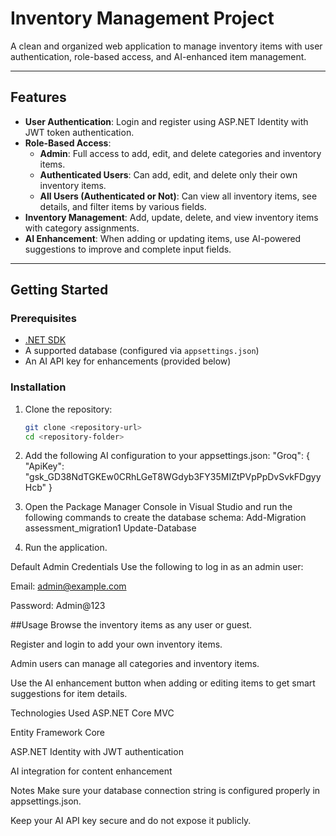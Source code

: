 # Inventory Management Project

A clean and organized web application to manage inventory items with user authentication, role-based access, and AI-enhanced item management.

---

## Features

- **User Authentication**: Login and register using ASP.NET Identity with JWT token authentication.
- **Role-Based Access**:
  - **Admin**: Full access to add, edit, and delete categories and inventory items.
  - **Authenticated Users**: Can add, edit, and delete only their own inventory items.
  - **All Users (Authenticated or Not)**: Can view all inventory items, see details, and filter items by various fields.
- **Inventory Management**: Add, update, delete, and view inventory items with category assignments.
- **AI Enhancement**: When adding or updating items, use AI-powered suggestions to improve and complete input fields.

---

## Getting Started

### Prerequisites

- [.NET SDK](https://dotnet.microsoft.com/download)
- A supported database (configured via `appsettings.json`)
- An AI API key for enhancements (provided below)

### Installation

1. Clone the repository:

   ```bash
   git clone <repository-url>
   cd <repository-folder>

2. Add the following AI configuration to your appsettings.json:
"Groq": {
  "ApiKey": "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"
}

3. Open the Package Manager Console in Visual Studio and run the following commands to create the database schema:
   Add-Migration assessment_migration1
Update-Database

4. Run the application.



Default Admin Credentials
Use the following to log in as an admin user:

Email: admin@example.com

Password: Admin@123

##Usage
Browse the inventory items as any user or guest.

Register and login to add your own inventory items.

Admin users can manage all categories and inventory items.

Use the AI enhancement button when adding or editing items to get smart suggestions for item details.

Technologies Used
ASP.NET Core MVC

Entity Framework Core

ASP.NET Identity with JWT authentication

AI integration for content enhancement

Notes
Make sure your database connection string is configured properly in appsettings.json.

Keep your AI API key secure and do not expose it publicly.

